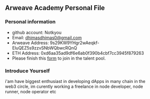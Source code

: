 ## Arweave Academy Personal File

### Personal information

- github account: Notkyou
- Email: dhimasdhimas0@gmail.com
- Arweave Address: 9s29KW9YHgr2wAeqkf-EluQEZ5s9zzvSNbWQbwcRQnQ
- ETH Address: 0xd6aa35ad9df6e6ab0f390b4cbf7cc3945f879263
- Please finish this [form](https://docs.google.com/forms/d/e/1FAIpQLSfWA5fIIcBgmRppm3jNz5vmf9Mai_QMVil-2pO4r7YKn_Zhtw/viewform?usp=sf_link) to join in the talent pool.

### Introduce Yourself
 i'am have biggest enthusiast in developing dApps in many chain in the web3 circle, im curently working a freelance in node developer, node runner, node operator etc


